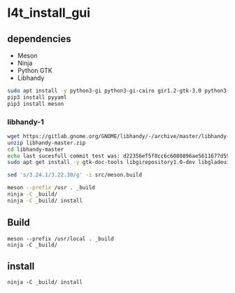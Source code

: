# l4t_install_gui

## dependencies
* Meson
* Ninja
* Python GTK
* Libhandy

```sh
sudo apt install -y python3-gi python3-gi-cairo gir1.2-gtk-3.0 python3-pip ninja-build libglib1.0-dev
pip3 install pyyaml
pip3 install meson
```

### libhandy-1
```sh
wget https://gitlab.gnome.org/GNOME/libhandy/-/archive/master/libhandy-master.zip
unzip libhandy-master.zip
cd libhandy-master
echo last sucesfull commit test was: d22356ef5f0cc6c6080896ae5611677d59849f51
sudo apt get install -y gtk-doc-tools libgirepository1.0-dev libgladeui-dev libglib2.0-doc libgnome-desktop-3-dev libgtk-3-doc libgtk-3-dev libxml2-utils meson pkg-config valac cmake gtk+-3.0-dev 

sed 's/3.24.1/3.22.30/g' -i src/meson.build

meson --prefix /usr . _build
ninja -C _build/
ninja -C _build/ install
```

## Build
`meson --prefix /usr/local . _build`  
`ninja -C _build/`
## install
`ninja -C _build/ install`

